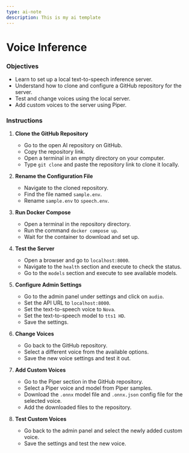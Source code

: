 ```yaml
---
type: ai-note
description: This is my ai template
---
```



# Voice Inference

### Objectives

- Learn to set up a local text-to-speech inference server.
- Understand how to clone and configure a GitHub repository for the server.
- Test and change voices using the local server.
- Add custom voices to the server using Piper.

### Instructions

1. **Clone the GitHub Repository**
   - Go to the open AI repository on GitHub.
   - Copy the repository link.
   - Open a terminal in an empty directory on your computer.
   - Type `git clone` and paste the repository link to clone it locally.

2. **Rename the Configuration File**
   - Navigate to the cloned repository.
   - Find the file named `sample.env`.
   - Rename `sample.env` to `speech.env`.

3. **Run Docker Compose**
   - Open a terminal in the repository directory.
   - Run the command `docker compose up`.
   - Wait for the container to download and set up.

4. **Test the Server**
   - Open a browser and go to `localhost:8000`.
   - Navigate to the `health` section and execute to check the status.
   - Go to the `models` section and execute to see available models.

5. **Configure Admin Settings**
   - Go to the admin panel under settings and click on `audio`.
   - Set the API URL to `localhost:8000`.
   - Set the text-to-speech voice to `Nova`.
   - Set the text-to-speech model to `tts1 HD`.
   - Save the settings.

6. **Change Voices**
   - Go back to the GitHub repository.
   - Select a different voice from the available options.
   - Save the new voice settings and test it out.

7. **Add Custom Voices**
   - Go to the Piper section in the GitHub repository.
   - Select a Piper voice and model from Piper samples.
   - Download the `.onnx` model file and `.onnx.json` config file for the selected voice.
   - Add the downloaded files to the repository.

8. **Test Custom Voices**
   - Go back to the admin panel and select the newly added custom voice.
   - Save the settings and test the new voice.
